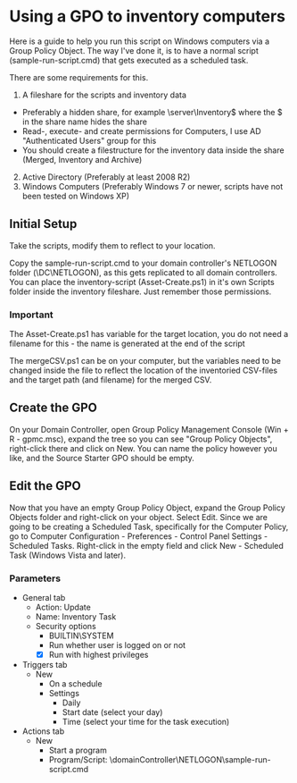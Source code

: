 # Using a GPO to inventory computers

Here is a guide to help you run this script on Windows computers 
via a Group Policy Object. The way I've done it, is to have a 
normal script (sample-run-script.cmd) that gets executed as a 
scheduled task.

There are some requirements for this.

1. A fileshare for the scripts and inventory data
  - Preferably a hidden share, for example \\server\Inventory$ where the $ in the share name hides the share
  - Read-, execute- and create permissions for Computers, I use AD "Authenticated Users" group for this
  - You should create a filestructure for the inventory data inside the share (Merged, Inventory and Archive)
2. Active Directory (Preferably at least 2008 R2)
3. Windows Computers (Preferably Windows 7 or newer, scripts have not been tested on Windows XP)

## Initial Setup

Take the scripts, modify them to reflect to your location.

Copy the sample-run-script.cmd to your domain controller's NETLOGON folder (\\DC\NETLOGON), as 
this gets replicated to all domain controllers. You can place the inventory-script (Asset-Create.ps1)
in it's own Scripts folder inside the inventory fileshare. Just remember those permissions.

### Important

The Asset-Create.ps1 has variable for the target location, you do not need a filename for this - the name is generated at the end of the script

The mergeCSV.ps1 can be on your computer, but the variables need to be changed inside the file to reflect the location of the inventoried CSV-files
and the target path (and filename) for the merged CSV.

## Create the GPO

On your Domain Controller, open Group Policy Management Console (Win + R - gpmc.msc), expand the tree
so you can see "Group Policy Objects", right-click there and click on New. You can name the policy
however you like, and the Source Starter GPO should be empty.

## Edit the GPO

Now that you have an empty Group Policy Object, expand the Group Policy Objects folder and
right-click on your object. Select Edit. Since we are going to be creating a Scheduled Task,
specifically for the Computer Policy, go to Computer Configuration - Preferences - Control Panel Settings -
Scheduled Tasks. Right-click in the empty field and click New - Scheduled Task (Windows Vista and later).

### Parameters
- General tab
  - Action: Update
  - Name: Inventory Task
  - Security options
    - BUILTIN\SYSTEM
    - Run whether user is logged on or not
    - [x] Run with highest privileges
- Triggers tab
  - New
    - On a schedule
    - Settings
      - Daily
      - Start date (select your day)
      - Time (select your time for the task execution) 
- Actions tab
  - New
    - Start a program
    - Program/Script: \\domainController\NETLOGON\sample-run-script.cmd
